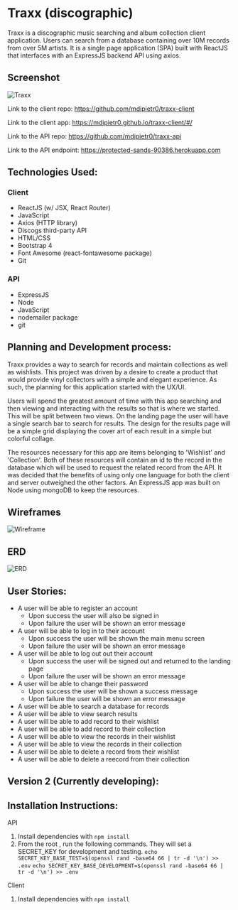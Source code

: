 
# Traxx (discographic)
Traxx is a discographic music searching and album collection client application.
Users can search from a database containing over 10M records from over 5M
artists. It is a single page application (SPA) built with ReactJS that interfaces
with an ExpressJS backend API using axios.

## Screenshot
![Traxx](https://i.imgur.com/03Np4dA.png)

Link to the client repo:
https://github.com/mdipietr0/traxx-client

Link to the client app:
https://mdipietr0.github.io/traxx-client/#/

Link to the API repo:
https://github.com/mdipietr0/traxx-api

Link to the API endpoint:
https://protected-sands-90386.herokuapp.com

## Technologies Used:

### Client
- ReactJS (w/ JSX, React Router)
- JavaScript
- Axios (HTTP library)
- Discogs third-party API
- HTML/CSS
- Bootstrap 4
- Font Awesome (react-fontawesome package)
- Git

### API
- ExpressJS
- Node
- JavaScript
- nodemailer package
- git

## Planning and Development process:

Traxx provides a way to search for records and maintain collections as well as
wishlists. This project was driven by a desire to create a product that would
provide vinyl collectors with a simple and elegant experience. As such, the
planning for this application started with the UX/UI.

Users will spend the greatest amount of time with this app searching and then
viewing and interacting with the results so that is where we started. This will
be split between two views. On the landing page the user will have a single
search bar to search for results. The design for the results page will be a
simple grid displaying the cover art of each result in a simple but colorful
collage.

The resources necessary for this app are items belonging to 'Wishlist' and
'Collection'. Both of these resources will contain an id to the record in the
database which will be used to request the related record from the API. It was
decided that the benefits of using only one language for both the client and
server outweighed the other factors. An ExpressJS app was built on Node using
mongoDB to keep the resources.

## Wireframes
![Wireframe](https://i.imgur.com/Yrz7TdG.png)

## ERD
![ERD](https://i.imgur.com/XGiTXjm.png)

## User Stories:
  - A user will be able to register an account
    - Upon success the user will also be signed in
    - Upon failure the user will be shown an error message
  - A user will be able to log in to their account
    - Upon success the user will be shown the main menu screen
    - Upon failure the user will be shown an error message
  - A user will be able to log out out their account
    - Upon success the user will be signed out and returned to the landing page
    - Upon failure the user will be shown an error message
  - A user will be able to change their password
    - Upon success the user will be shown a success message
    - Upon failure the user will be shown an error message
  - A user will be able to search a database for records
  - A user will be able to view search results
  - A user will be able to add record to their wishlist
  - A user will be able to add record to their collection
  - A user will be able to view the records in their wishlist
  - A user will be able to view the records in their collection
  - A user will be able to delete a record from their wishlist
  - A user will be able to delete a reecord from their collection

## Version 2 (Currently developing):

## Installation Instructions:
API
1. Install dependencies with ``npm install``
2. From the root , run the following commands. They will set a SECRET_KEY for development and testing.
``echo SECRET_KEY_BASE_TEST=$(openssl rand -base64 66 | tr -d '\n') >> .env``
``echo SECRET_KEY_BASE_DEVELOPMENT=$(openssl rand -base64 66 | tr -d '\n') >> .env``

Client
1. Install dependencies with ``npm install``
